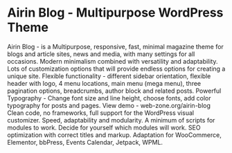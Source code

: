 # Airin Blog - Multipurpose WordPress Theme
Airin Blog - is a Multipurpose, responsive, fast, minimal magazine theme for blogs and article sites, news and media, with many settings for all occasions.
Modern minimalism combined with versatility and adaptability.
Lots of customization options that will provide endless options for creating a unique site.
Flexible functionality - different sidebar orientation, flexible header with logo, 4 menu locations, main menu (mega menu), three pagination options, breadcrumbs, author block and related posts.
Powerful Typography - Change font size and line height, choose fonts, add color typography for posts and pages.
View demo - web-zone.org/airin-blog
Clean code, no frameworks, full support for the WordPress visual customizer.
Speed, adaptability and modularity. A minimum of scripts for modules to work. Decide for yourself which modules will work.
SEO optimization with correct titles and markup.
Adaptation for WooCommerce, Elementor, bbPress, Events Calendar, Jetpack, WPML.
